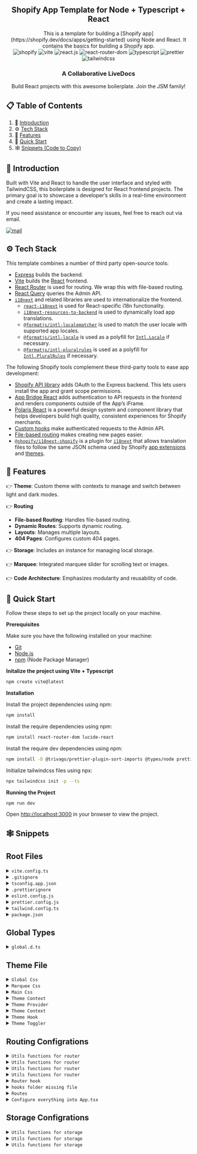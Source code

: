 <div align="center">
  <br />
  <h2>Shopify App Template for Node + Typescript + React</h2>
  This is a template for building a [Shopify app](https://shopify.dev/docs/apps/getting-started) using Node and React. It contains the basics for building a Shopify app.
  <br />

  <div>
    <img src="https://img.shields.io/badge/-shopify-white?style=for-the-badge&logoColor=white&logo=shopify&color=7AB55C" alt="shopify" />
    <img src="https://img.shields.io/badge/-VITE-black?style=for-the-badge&logoColor=white&logo=vite&color=747bff" alt="vite" />
    <img src="https://img.shields.io/badge/-REACT_JS-black?style=for-the-badge&logoColor=white&logo=react&color=58c4dc" alt="react.js" />
    <img src="https://img.shields.io/badge/-REACT_ROUTER_DOM-black?style=for-the-badge&logoColor=white&logo=reactrouter&color=f44250" alt="react-router-dom" />
    <img src="https://img.shields.io/badge/-TypeScript-black?style=for-the-badge&logoColor=white&logo=typescript&color=3178c6" alt="typescript" />
    <img src="https://img.shields.io/badge/-PRETTIER-black?style=for-the-badge&logoColor=white&logo=prettier&color=f8bc45" alt="prettier" />
    <img src="https://img.shields.io/badge/-Tailwind_CSS-black?style=for-the-badge&logoColor=white&logo=tailwindcss&color=06B6D4" alt="tailwindcss" />
  </div>

  <h3 align="center">A Collaborative LiveDocs</h3>

  <div align="center">
    Build React projects with this awesome boilerplate. Join the JSM family!
  </div>
</div>

## 📋 <a name="table">Table of Contents</a>

1. 🤖 [Introduction](#introduction)
2. ⚙️ [Tech Stack](#tech-stack)
3. 🔋 [Features](#features)
4. 🤸 [Quick Start](#quick-start)
5. 🕸️ [Snippets (Code to Copy)](#snippets)

## <a name="introduction">🤖 Introduction</a>

Built with Vite and React to handle the user interface and styled with TailwindCSS, this boilerplate is designed for React frontend projects. The primary goal is to showcase a developer’s skills in a real-time environment and create a lasting impact.

If you need assistance or encounter any issues, feel free to reach out via email.

<a href="mailto:muneebmughal342@gmail.com" target="_blank"><img src="https://img.shields.io/badge/-Contact-black?style=for-the-badge&logoColor=white&logo=gmail&color=f67373" alt="mail" /></a>

## <a name="tech-stack">⚙️ Tech Stack</a>

This template combines a number of third party open-source tools:

- [Express](https://expressjs.com/) builds the backend.
- [Vite](https://vitejs.dev/) builds the [React](https://reactjs.org/) frontend.
- [React Router](https://reactrouter.com/) is used for routing. We wrap this with file-based routing.
- [React Query](https://react-query.tanstack.com/) queries the Admin API.
- [`i18next`](https://www.i18next.com/) and related libraries are used to internationalize the frontend.
  - [`react-i18next`](https://react.i18next.com/) is used for React-specific i18n functionality.
  - [`i18next-resources-to-backend`](https://github.com/i18next/i18next-resources-to-backend) is used to dynamically load app translations.
  - [`@formatjs/intl-localematcher`](https://formatjs.io/docs/polyfills/intl-localematcher/) is used to match the user locale with supported app locales.
  - [`@formatjs/intl-locale`](https://formatjs.io/docs/polyfills/intl-locale) is used as a polyfill for [`Intl.Locale`](https://developer.mozilla.org/en-US/docs/Web/JavaScript/Reference/Global_Objects/Intl/Locale) if necessary.
  - [`@formatjs/intl-pluralrules`](https://formatjs.io/docs/polyfills/intl-pluralrules) is used as a polyfill for [`Intl.PluralRules`](https://developer.mozilla.org/en-US/docs/Web/JavaScript/Reference/Global_Objects/Intl/PluralRules) if necessary.

The following Shopify tools complement these third-party tools to ease app development:

- [Shopify API library](https://github.com/Shopify/shopify-node-api) adds OAuth to the Express backend. This lets users install the app and grant scope permissions.
- [App Bridge React](https://shopify.dev/docs/apps/tools/app-bridge/getting-started/using-react) adds authentication to API requests in the frontend and renders components outside of the App’s iFrame.
- [Polaris React](https://polaris.shopify.com/) is a powerful design system and component library that helps developers build high quality, consistent experiences for Shopify merchants.
- [Custom hooks](https://github.com/Shopify/shopify-frontend-template-react/tree/main/hooks) make authenticated requests to the Admin API.
- [File-based routing](https://github.com/Shopify/shopify-frontend-template-react/blob/main/Routes.jsx) makes creating new pages easier.
- [`@shopify/i18next-shopify`](https://github.com/Shopify/i18next-shopify) is a plugin for [`i18next`](https://www.i18next.com/) that allows translation files to follow the same JSON schema used by Shopify [app extensions](https://shopify.dev/docs/apps/checkout/best-practices/localizing-ui-extensions#how-it-works) and [themes](https://shopify.dev/docs/themes/architecture/locales/storefront-locale-files#usage).

## <a name="features">🔋 Features</a>

👉 **Theme**: Custom theme with contexts to manage and switch between light and dark modes.

👉 **Routing**

- **File-based Routing**: Handles file-based routing.
- **Dynamic Routes**: Supports dynamic routing.
- **Layouts**: Manages multiple layouts.
- **404 Pages**: Configures custom 404 pages.

👉 **Storage**: Includes an instance for managing local storage.

👉 **Marquee**: Integrated marquee slider for scrolling text or images.

👉 **Code Architecture**: Emphasizes modularity and reusability of code.

## <a name="quick-start">🤸 Quick Start</a>

Follow these steps to set up the project locally on your machine.

**Prerequisites**

Make sure you have the following installed on your machine:

- [Git](https://git-scm.com/)
- [Node.js](https://nodejs.org/en)
- [npm](https://www.npmjs.com/) (Node Package Manager)

**Initalize the project using Vite + Typescript**

```bash
npm create vite@latest
```

**Installation**

Install the project dependencies using npm:

```bash
npm install
```

Install the require dependencies using npm:

```bash
npm install react-router-dom lucide-react
```

Install the require dev dependencies using npm:

```bash
npm install -D @trivago/prettier-plugin-sort-imports @types/node prettier prettier-plugin-tailwindcss tailwind-merge tailwindcss tailwindcss-animate @tailwindcss/typography postcss autoprefixer
```

Initialize tailwindcss files using npx:

```bash
npx tailwindcss init -p --ts
```

**Running the Project**

```bash
npm run dev
```

Open [http://localhost:3000](http://localhost:5173) in your browser to view the project.

## <a name="snippets">🕸️ Snippets</a>

## Root Files

<details>
<summary><code>vite.config.ts</code></summary>

<br/>

```typescript
import { defineConfig } from "vite";
import react from "@vitejs/plugin-react";
import path from "path";

// https://vitejs.dev/config/
export default defineConfig(() => {
  return {
    plugins: [react()],
    resolve: {
      alias: [
        {
          find: "@src/",
          replacement: path.resolve(process.cwd(), "src") + "/",
        },
      ],
    },
  };
});
```

</details>

<details>
<summary><code>.gitignore</code></summary>

<br/>

```json
# dependencies
/node_modules
/.pnp
.pnp.js

# testing
/coverage

# production
/build
/dist

# misc
.DS_Store
*.pem


# debug
logs
*.log
yarn.lock
npm-debug.log*
yarn-debug.log*
yarn-error.log*
.pnpm-debug.log*
lerna-debug.log*
tsconfig.tsbuildinfo
# local env files
.env*.local
.env

.vscode
.contentlayer

# Json
package-lock.json
!.vscode/extensions.json
```

</details>

<details>
<summary><code>tsconfig.app.json</code></summary>

<br/>

```json
{
  "compilerOptions": {
    "target": "ES2020",
    "useDefineForClassFields": true,
    "lib": ["ES2020", "DOM", "DOM.Iterable"],
    "module": "ESNext",
    "skipLibCheck": true,

    /* Bundler mode */
    "moduleResolution": "bundler",
    "allowImportingTsExtensions": true,
    "isolatedModules": true,
    "moduleDetection": "force",
    "noEmit": true,
    "jsx": "react-jsx",

    /* Linting */
    "strict": true,
    "noUnusedLocals": true,
    "noUnusedParameters": true,
    "noFallthroughCasesInSwitch": true,
    "baseUrl": "./src",
    "paths": {
      "@src/*": ["*"]
    }
  },
  "include": [
    "src/**/*.json",
    "vite.config.ts",
    "src/**/*.jpeg",
    "src/**/*.png",
    "./src/**/*.ts",
    "./src/**/*.tsx",
    "./src/**/*.d.ts",
    "./src/types/global.d.ts",
    "src/types/vite-env.d.ts",
    "src/routes/routes.ts"
  ]
}
```

</details>

<details>
<summary><code>.prettierignore</code></summary>

<br/>

```json
dist
node_modules
build
.contentlayer
```

</details>

<details>
<summary><code>eslint.config.js</code></summary>

<br/>

```javascript
import js from "@eslint/js";
import reactHooks from "eslint-plugin-react-hooks";
import reactRefresh from "eslint-plugin-react-refresh";
import tailwindcssPlugin from "eslint-plugin-tailwindcss";
import globals from "globals";
import tseslint from "typescript-eslint";

export default tseslint.config(
  { ignores: ["dist"] },
  {
    extends: [
      js.configs.recommended,
      ...tseslint.configs.recommended,
      "prettier",
      "eslint:recommended",
      "plugin:react-hooks/recommended",
      "plugin:tailwindcss/recommended",
      "plugin:@typescript-eslint/recommended",
    ],
    ignorePatterns: ["dist", ".eslintrc.cjs"],
    parser: "@typescript-eslint/parser",
    files: ["./src**/*.{ts,tsx}"],
    languageOptions: {
      ecmaVersion: 2020,
      globals: globals.browser,
    },
    plugins: {
      "react-hooks": reactHooks,
      "react-refresh": reactRefresh,
      tailwindcss: tailwindcssPlugin,
    },
    rules: {
      ...reactHooks.configs.recommended.rules,
      "tailwindcss/no-custom-classname": "off",
      "tailwindcss/classnames-order": "error",
      "react-refresh/only-export-components": [
        "warn",
        { allowConstantExport: true },
      ],
    },
    settings: {
      tailwindcss: {
        callees: ["cn"],
        config: "tailwind.config.js",
      },
    },
    overrides: [
      {
        files: ["*.ts", "*.tsx"],
        parser: "@typescript-eslint/parser",
      },
    ],
  }
);
```

</details>
<details>
<summary><code>prettier.config.js</code></summary>

<br/>

**Reload the vs code after creating this file or updating this file**

```shortcut
Press ctrl+shift+p or command+shift+p
```

Then select **`reload window`**

```javascript
/**
 * @see https://prettier.io/docs/en/configuration.html
 * @type {import("prettier").Config}
 */

const config = {
  trailingComma: "es5",
  tabWidth: 2,
  semi: false,
  singleQuote: true,
  plugins: [
    "@trivago/prettier-plugin-sort-imports",
    "prettier-plugin-tailwindcss",
  ],
  tailwindFunctions: ["clsx", "tw", "cn"],
  tailwindConfig: "./tailwind.config.ts",
  tailwindAttributes: ["className", "classNames"],
  importOrderSortSpecifiers: true,
  importOrder: [
    "^(react/(.*)$)|^(react$)",
    "<THIRD_PARTY_MODULES>",
    "^types$",
    "^@src/config/(.*)$",
    "^@src/theme/(.*)$",
    "^@src/constants/(.*)$",
    "^@src/contexts/(.*)$",
    "^@src/hooks",
    "^@src/hooks/(.*)$",
    "^@src/routes/(.*)$",
    "^@src/layouts/(.*)$",
    "^@src/pages/(.*)$",
    "^@src/components/(.*)$",
    "^@src/components/ui/(.*)$",
    "^@src/components/pages/(.*)$",
    "^@src/utils/(.*)$",
    "^@src/types/(.*)$",
    "^@src/assets/images/(.*)$",
    "^@src/assets/styles/(.*)$",
    "^[./]",
  ],
};

export default config;
```

</details>

<details>
<summary><code>tailwind.config.ts</code></summary>

<br/>

**`Update this file after create the theme`**

```typescript
import tailwindcssTypography from "@tailwindcss/typography";
import type { Config } from "tailwindcss";
import tailwindcssAnimate from "tailwindcss-animate";
import {
  animation,
  boxShadow,
  colors,
  fontFamily,
  keyframes,
} from "./src/theme";

export default {
  content: ["./index.html", "./src/**/*.{js,ts,jsx,tsx}"],
  theme: {
    extend: {
      colors: colors,
      animation: animation,
      fontFamily: fontFamily,
      keyframes: keyframes,
      boxShadow: boxShadow,
    },
  },
  plugins: [tailwindcssAnimate, tailwindcssTypography()],
} satisfies Config;
```

</details>

<details>
<summary><code>package.json</code></summary>

<br/>

```json
    "scripts": {
    "dev": "vite",
    "build": "tsc -b && vite build",
    "lint": "eslint .",
    "preview": "vite preview",
    "prettier:fix": "npx prettier --write src/."
  },
  "engines": {
    "node": ">=18.20.4"
  },
```

</details>

## Global Types

<details>
<summary><code>global.d.ts</code></summary>
<br/>
  
**`Make sure to move vite-env.d.ts file into ./src/types dir`**
<br/>

`Dir and file` ./src/types/global.d.ts

```typescript
declare type PageModule = {
  default: React.ComponentType;
};

declare type Pages = {
  [key: string]: PageModule;
};

declare interface Route {
  element: ComponentType;
  layout?: string;
  path: string;
  children?: Route[];
}

declare interface GroupRoute {
  path?: string;
  children?: Route[];
  element: ComponentType;
}

declare interface GroupLayoutRoute {
  children: GroupRoute[];
  element: ComponentType | null;
}

declare interface Children {
  children: ReactNode;
}
declare interface ChildrenWithElement extends Children {
  as?: ElementType;
}

declare type Theme = "light" | "dark";

declare type InputChangeEvent = ChangeEvent<HTMLInputElement>;

declare type ErrorType = {
  name: string | null;
  state: boolean;
  message: string | null;
};

declare type ToastProps = {
  message: string;
  type: "success" | "warning" | "error";
  state: boolean;
};
```

</details>

## Theme File

<details>
<summary><code>Global Css</code></summary>
<br/>

`Dir and file` ./src/assete/styles/global-colors.css
<br/>

```css
/* ------------------------ GLOBAL-VARIABLES-FOR-THEME ------------------------ */

:root {
  --background: 0, 0%, 100%;
  --background-variant-lighter: 0, 0%, 95%;
  --background-variant-light: 0, 0%, 90%;
  --background-variant-dark: 0, 0%, 85%;

  --foreground: 0, 0%, 0%;
  --foreground-variant-lighter: 0, 0%, 85%;
  --foreground-variant-light: 0, 0%, 50%;
  --foreground-variant-dark: 0, 0%, 30%;

  --primary: 224, 76%, 48%;
  --primary-variant-dark: 193, 100%, 22%;
  --primary-variant-light: 192, 100%, 31%;

  --secondary: 188.9, 148.3%, 26.6%;
  --secondary-variant-light: 188.9, 98.16%, 35.04%;
  --secondary-variant-dark: 188.9, 99.01%, 21.84%;

  --destructive: 0, 100%, 50%;

  --muted: 210, 40%, 96.1%;
  --muted-foreground: 215.4, 16.3%, 46.9%;

  --popover: 0, 0%, 0%, 30%;

  --info: 190, 90%, 50%;
  --success: 152, 69%, 31%;
  --warning: 45, 100%, 51%;
}
.dark {
  --background: 220, 11%, 11%;
  --background-variant-light: 220, 11%, 10%;
  --background-variant-lighter: 220, 11%, 8%;
  --background-variant-dark: 220, 11%, 7%;

  --foreground: 0, 0%, 100%;
  --foreground-variant-lighter: 0, 0%, 30%;
  --foreground-variant-light: 0, 0%, 50%;
  --foreground-variant-dark: 0, 0%, 85%;

  --primary: 224, 76%, 48%;
  --primary-variant-dark: 193, 100%, 22%;
  --primary-variant-light: 192, 100%, 31%;

  --secondary: 188.9, 148.3%, 26.6%;
  --secondary-variant-light: 188.9, 98.16%, 35.04%;
  --secondary-variant-dark: 188.9, 99.01%, 21.84%;

  --destructive: 0, 63%, 31%;

  --muted: 223, 47%, 11%;
  --muted-foreground: 215.4, 16.3%, 56.9%;

  --popover: 240, 3.8%, 46.1%, 10%;
}
```

</details>

<details>
<summary><code>Marquee Css</code></summary>
<br/>

`Dir and file` ./src/assete/styles/marquee.css
<br/>

```css
/* ------------------------ MARQUEE-SLIDER-STYLES ------------------------ */

@layer utilities {
  .marquee {
    @apply max-w-max overflow-hidden;
  }

  .marquee[data-direction="right"] {
    --_animation-direction: reverse;
  }

  .marquee[data-direction="left"] {
    --_animation-direction: forwards;
  }

  .marquee_inner {
    @apply flex flex-wrap gap-6 py-3;
  }

  .marquee[data-animated="true"] .marquee_inner {
    @apply w-max animate-marquee flex-nowrap;
  }

  .marquee[data-animated="true"] {
    -webkit-mask: linear-gradient(
      90deg,
      transparent,
      white 20%,
      white 80%,
      transparent
    );
    mask: linear-gradient(
      90deg,
      transparent,
      white 20%,
      white 80%,
      transparent
    );
  }
}
```

</details>

<details>
<summary><code>Main Css</code></summary>
<br/>

`Dir and file` ./src/assete/styles/index.css
<br/>

```css
@import url("https://fonts.googleapis.com/css2?family=Catamaran:wght@100..900&family=Raleway:ital,wght@0,100..900;1,100..900&display=swap");

@import "./marquee.css";
@import "./global-colors.css";

@tailwind base;
@tailwind components;
@tailwind utilities;

/* ------------------------ GLOBAL-STYLES ------------------------ */

body {
  @apply bg-background font-body font-normal text-foreground antialiased transition-all duration-150 ease-out;
}

@layer utilities {
  .text-balance {
    text-wrap: balance;
  }
}
```

</details>

<details>
<summary><code>Theme Context</code></summary>
<br/>

`Dir and file` ./src/contexts/themeContext/ThemeContext.tsx
<br/>

```typescript
import { createContext } from "react";

type ThemeContextType = {
  theme: Theme;
  themeToggler: () => void;
};

export const ThemeContext = createContext<ThemeContextType | undefined>(
  undefined
);
```

</details>
<details>
<summary><code>Theme Provider</code></summary>
<br/>

`Dir and file` ./src/contexts/themeContext/ThemeProvider.tsx
<br/>

```typescript
import { ReactNode, useEffect, useState } from "react";

import { storage } from "@src/utils/storage";
import { CURRENT_THEME } from "@src/utils/storage/variables";
import { ThemeContext } from "@src/contexts/themeContext/ThemeContext";

interface ThemeProviderProps {
  children: ReactNode;
}

export const ThemeProvider: React.FC<ThemeProviderProps> = ({ children }) => {
  const [theme, setTheme] = useState<"light" | "dark">("light");

  useEffect(() => {
    const currentTheme = storage.get(CURRENT_THEME) as "light" | "dark" | null;
    if (currentTheme) {
      setTheme(currentTheme);
    }
  }, []);

  useEffect(() => {
    const body = document.getElementsByTagName("body")[0];
    body.classList.remove("light", "dark");
    body.classList.add(theme);
  }, [theme]);

  const themeToggler = () => {
    const newTheme = theme === "light" ? "dark" : "light";
    setTheme(newTheme);
    storage.set(CURRENT_THEME, newTheme);
  };

  return (
    <ThemeContext.Provider value={{ theme, themeToggler }}>
      {children}
    </ThemeContext.Provider>
  );
};
```

</details>

<details>
<summary><code>Theme Context</code></summary>
<br/>

`Dir and file` ./src/contexts/themeContext/index.ts
<br/>

```typescript
export { ThemeContext } from "@src/contexts/themeContext/ThemeContext";
export { ThemeProvider } from "@src/contexts/themeContext/ThemeProvider";
```

</details>

<details>
<summary><code>Theme Hook</code></summary>
<br/>

`Dir and file` ./src/hooks/useTheme.tsx
<br/>

```typescript
import { useContext } from "react";
import { ThemeContext } from "@src/contexts/themeContext";

export const useTheme = () => {
  const context = useContext(ThemeContext);

  if (!context) throw new Error("useTheme must be used within a ThemeProvider");

  return context;
};
```

</details>

<details>
<summary><code>Theme Toggler</code></summary>
<br/>
*Note that im using a global button component here feel free to replace this with you own*
<br/>
`Dir and file` ./src/components/themeToggler/ThemeToggler.tsx
<br/>

```typescript
import { useTheme } from "@src/hooks";
import { Button, Icon } from "@src/components/ui";

export const ThemeToggler = () => {
  const { theme, themeToggler } = useTheme();

  return (
    <Button after shadow size="xs" onClick={themeToggler}>
      <Icon name={theme === "dark" ? "sun-medium" : "moon-star"} size={18} />
    </Button>
  );
};
```

</details>

## Routing Configrations

<details>
<summary><code>Utils functions for router</code></summary>
<br/>

`Dir and file` ./src/utils/router/normalizePath.ts
<br/>

```typescript
export const normalizePath = (path: string): string => {
  const normalizedPath = path
    .replace(/^\.\/pages/, "") // Remove the base folder
    .replace(/\.(t|j)sx?$/, "") // Remove the file extension
    .replace(/\/page$/, "") // Remove /page for routes
    // .replace(/\/layout$/, "") // Remove /layout for routes
    .replace(/\[(?:[.]{3})?(\w+?)\]/g, (_match, param) => `:${param}`) // Dynamic route
    .replace(/\[\[([.\w]+?)\]\]/g, (_match, param) => `:${param}*`) // Catch-all route
    .replace(/\/$/, ""); // Remove trailing slash

  if (normalizedPath === "") {
    return "/";
  }

  return normalizedPath;
};
```

</details>

<details>
<summary><code>Utils functions for router</code></summary>
<br/>

`Dir and file` ./src/utils/router/groupRoutes.ts
<br/>

```typescript
import { normalizePath } from "@src/utils/router";

export const groupRoutes = (pages: Pages): Route[] => {
  const routes: Route[] = [];

  Object.keys(pages).forEach((key) => {
    const path = normalizePath(key);
    const segments = path.split("/");
    let currentPath = "";

    segments.forEach((segment) => {
      if (segment.startsWith("(") && segment.endsWith(")")) {
        return;
      }
      currentPath += `/${segment}`;
    });
    if (!key.endsWith("layout.tsx") && pages[key].default) {
      routes.push({
        path: currentPath,
        element: pages[key].default,
        layout: segments[1],
      });
    }
  });

  return routes;
};
```

</details>

<details>
<summary><code>Utils functions for router</code></summary>
<br/>

`Dir and file` ./src/utils/router/nestedRoutes.ts
<br/>

```typescript
import { normalizePath } from "@src/utils/router";

export const nestedRoutes = (
  routes: Route[],
  pages: Pages
): GroupLayoutRoute => {
  const nestedRoutes: GroupLayoutRoute = { children: [], element: null };

  const addLayouts: GroupRoute[] = [];

  Object.keys(pages).forEach((key) => {
    const path = normalizePath(key);
    const segments = path.split("/")[1];
    if (key === `./pages/${segments}/layout.tsx`) {
      addLayouts.push({
        element: pages[`./pages/${segments}/layout.tsx`]?.default,
        children: routes.filter((route) => {
          return route.layout === segments;
        }),
      });
    }
    if (segments === "layout") {
      nestedRoutes.element = pages[key].default;
      nestedRoutes.children = addLayouts.length > 0 ? addLayouts : routes;
    }
  });

  if (!nestedRoutes.children.length) {
    nestedRoutes.children = routes;
  }

  return nestedRoutes;
};
```

</details>

<details>
<summary><code>Utils functions for router</code></summary>
<br/>

`Dir and file` ./src/utils/router/index.ts.ts
<br/>

```typescript
export * from "@src/utils/router/groupRoutes";
export * from "@src/utils/router/nestedRoute";
export * from "@src/utils/router/normalizePath";
```

</details>

<details>
<summary><code>Router hook</code></summary>
<br/>

`Dir and file` ./src/hooks/useRouter.tsx
<br/>

```typescript
import { groupRoutes, nestedRoutes } from "@src/utils/router";

export const useRouter = (pages: Pages): GroupLayoutRoute => {
  const routes = groupRoutes(pages);
  const nestedRoute = nestedRoutes(routes, pages);

  return nestedRoute;
};
```

</details>

<details>
<summary><code>hooks folder missing file</code></summary>
<br/>

`Dir and file` ./src/hooks/index.ts
<br/>

```typescript
export * from "@src/hooks/useRouter";
export * from "@src/hooks/useTheme";
```

</details>

<details>
<summary><code>Routes</code></summary>
<br/>

`Dir and file` ./src/router/router.ts
<br/>

```typescript
import React from "react";
import { createBrowserRouter, RouteObject } from "react-router-dom";
import { NotFound } from "@src/components/pages/notFound/NotFound";

export const router = (routes: GroupLayoutRoute) => {
  const buildRoutes = (routes: GroupRoute[]): RouteObject[] => {
    if (!routes) return [];

    return routes.map((route: GroupRoute) => {
      const { path, element, children } = route;

      return {
        path,
        element: React.createElement(element),
        children: children ? buildRoutes(children) : undefined,
      };
    });
  };

  const routesArray = routes ? buildRoutes(routes.children) : [];

  const baseLayout: RouteObject[] = [
    {
      element: React.createElement(routes.element),
      children: [
        ...routesArray,
        { path: "*", element: React.createElement(NotFound) },
      ],
    },
  ];

  return createBrowserRouter(baseLayout);
};
```

</details>

<details>
<summary><code>Configure everything into App.tsx</code></summary>
<br/>

`Dir and file` ./src/App.tsx
<br/>

```typescript
import { router } from '@src/router/router'
import { RouterProvider } from 'react-router-dom'
import { ThemeProvider } from '@src/contexts/themeContext'
import { useRouter } from '@src/hooks'
import { Loader } from '@src/components/ui/loader/Loader'
import '@src/assets/styles/index.css'

export const App = () => {
  const pagesRaw = import.meta.glob('./pages/**/!(*.test.[jt]sx)*.([jt]sx)', {
    eager: true,
  })
  const pages: Pages = Object.fromEntries(
    Object.entries(pagesRaw).map(([key, module]) => [key, module as PageModule])
  )
  const routes = useRouter(pages)
  const routerInstance = router(routes)

  return (
    <ThemeProvider>
      <RouterProvider router={routerInstance} fallbackElement={<Loader />} />
    </ThemeProvider>
  )
}
```

</details>

## Storage Configrations

<details>
<summary><code>Utils functions for storage</code></summary>
<br/>

`Dir and file` ./src/utils/storage/storage.ts
<br/>

```typescript
const DEFAULT_CACHE_TIME = 60 * 60 * 24 * 7;

export default class Storage {
  private storage: globalThis.Storage;
  private prefixKey?: string;

  constructor(prefixKey = "", storage = localStorage) {
    this.storage = storage;
    this.prefixKey = prefixKey;
  }

  private getKey(key: string) {
    return `${this.prefixKey}${key}`.toUpperCase();
  }

  getAuthorization(key: string) {
    return `Bearer ${this.get(key)}`;
  }

  isAuthenticated(key: string): boolean {
    return !!localStorage.getItem(key);
  }

  set(key: string, value: any, expire: number | null = DEFAULT_CACHE_TIME) {
    const stringData = JSON.stringify({
      value,
      expire: expire !== null ? new Date().getTime() + expire * 1000 : null,
    });
    this.storage.setItem(this.getKey(key), stringData);
  }

  get(key: string, def: any = null) {
    const item = this.storage.getItem(this.getKey(key));
    if (item) {
      try {
        const data = JSON.parse(item);
        const { value, expire } = data;
        if (expire === null || expire >= Date.now()) {
          return value;
        }
        this.remove(key);
      } catch (e) {
        return def;
      }
    }
    return def;
  }

  remove(key: string) {
    this.storage.removeItem(this.getKey(key));
  }
}
export const storage = new Storage("");
```

</details>

<details>
<summary><code>Utils functions for storage</code></summary>
<br/>

`Dir and file` ./src/utils//storage/variables.ts
<br/>

```typescript
export const CURRENT_THEME = "CURRENT_THEME";
```

</details>

<details>
<summary><code>Utils functions for storage</code></summary>
<br/>

`Dir and file` ./src/utils//storage/index.ts.ts
<br/>

```typescript
export * from "@src/utils/storage/storage";
export * from "@src/utils/storage/variables";
```

</details>
